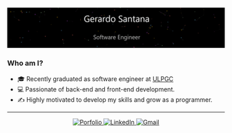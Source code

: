 ![Gerardo Santana - Software Engineer](https://github.com/GerardoSant/GerardoSant/blob/master/images/title.gif)


### Who am I?

- 🎓 Recently graduated as software engineer at [ULPGC](https://www.ulpgc.es/)
- 💻 Passionate of back-end and front-end development. 
- ✍ Highly motivated to develop my skills and grow as a programmer. 


<hr>

<p align="center">
  <a href="https://www.gerardosantana.com/">
    <img alt="Porfolio" src="https://img.shields.io/badge/Porfolio--blue?style=flat&logo=google-chrome">
  </a>
  <a href="https://www.linkedin.com/in/gerardosantanafranco/">
    <img alt="LinkedIn" src="https://img.shields.io/badge/LinkedIN--blue?style=flat&logo=linkedin">
  </a>
  <a href="https://gmail.com/">
    <img alt="Gmail" src="https://img.shields.io/badge/Gmail--blue?style=flat&logo=gmail">
  </a>
</p>
